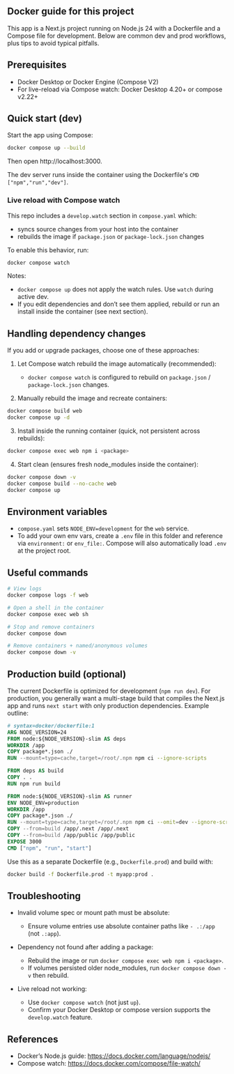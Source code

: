 ## Docker guide for this project

This app is a Next.js project running on Node.js 24 with a Dockerfile and a Compose file for development. Below are common dev and prod workflows, plus tips to avoid typical pitfalls.

## Prerequisites

- Docker Desktop or Docker Engine (Compose V2)
- For live-reload via Compose watch: Docker Desktop 4.20+ or compose v2.22+

## Quick start (dev)

Start the app using Compose:

```bash
docker compose up --build
```

Then open http://localhost:3000.

The dev server runs inside the container using the Dockerfile's `CMD ["npm","run","dev"]`.

### Live reload with Compose watch

This repo includes a `develop.watch` section in `compose.yaml` which:
- syncs source changes from your host into the container
- rebuilds the image if `package.json` or `package-lock.json` changes

To enable this behavior, run:

```bash
docker compose watch
```

Notes:
- `docker compose up` does not apply the watch rules. Use `watch` during active dev.
- If you edit dependencies and don’t see them applied, rebuild or run an install inside the container (see next section).

## Handling dependency changes

If you add or upgrade packages, choose one of these approaches:

1) Let Compose watch rebuild the image automatically (recommended):
	 - `docker compose watch` is configured to rebuild on `package.json` / `package-lock.json` changes.

2) Manually rebuild the image and recreate containers:
```bash
docker compose build web
docker compose up -d
```

3) Install inside the running container (quick, not persistent across rebuilds):
```bash
docker compose exec web npm i <package>
```

4) Start clean (ensures fresh node_modules inside the container):
```bash
docker compose down -v
docker compose build --no-cache web
docker compose up
```

## Environment variables

- `compose.yaml` sets `NODE_ENV=development` for the `web` service.
- To add your own env vars, create a `.env` file in this folder and reference via `environment:` or `env_file:`. Compose will also automatically load `.env` at the project root.

## Useful commands

```bash
# View logs
docker compose logs -f web

# Open a shell in the container
docker compose exec web sh

# Stop and remove containers
docker compose down

# Remove containers + named/anonymous volumes
docker compose down -v
```

## Production build (optional)

The current Dockerfile is optimized for development (`npm run dev`). For production, you generally want a multi-stage build that compiles the Next.js app and runs `next start` with only production dependencies. Example outline:

```Dockerfile
# syntax=docker/dockerfile:1
ARG NODE_VERSION=24
FROM node:${NODE_VERSION}-slim AS deps
WORKDIR /app
COPY package*.json ./
RUN --mount=type=cache,target=/root/.npm npm ci --ignore-scripts

FROM deps AS build
COPY . .
RUN npm run build

FROM node:${NODE_VERSION}-slim AS runner
ENV NODE_ENV=production
WORKDIR /app
COPY package*.json ./
RUN --mount=type=cache,target=/root/.npm npm ci --omit=dev --ignore-scripts && npm cache clean --force
COPY --from=build /app/.next /app/.next
COPY --from=build /app/public /app/public
EXPOSE 3000
CMD ["npm", "run", "start"]
```

Use this as a separate Dockerfile (e.g., `Dockerfile.prod`) and build with:

```bash
docker build -f Dockerfile.prod -t myapp:prod .
```

## Troubleshooting

- Invalid volume spec or mount path must be absolute:
	- Ensure volume entries use absolute container paths like `- .:/app` (not `.:app`).

- Dependency not found after adding a package:
	- Rebuild the image or run `docker compose exec web npm i <package>`.
	- If volumes persisted older node_modules, run `docker compose down -v` then rebuild.

- Live reload not working:
	- Use `docker compose watch` (not just `up`).
	- Confirm your Docker Desktop or compose version supports the `develop.watch` feature.

## References

- Docker’s Node.js guide: https://docs.docker.com/language/nodejs/
- Compose watch: https://docs.docker.com/compose/file-watch/